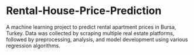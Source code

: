 # Rental-House-Price-Prediction
A machine learning project to predict rental apartment prices in Bursa, Turkey. Data was collected by scraping multiple real estate platforms, followed by preprocessing, analysis, and model development using various regression algorithms.
